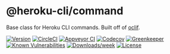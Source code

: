 @heroku-cli/command
===================

Base class for Heroku CLI commands. Built off of [oclif](https://oclif.io).

[![Version](https://img.shields.io/npm/v/@heroku-cli/command.svg)](https://npmjs.org/package/@heroku-cli/command)
[![CircleCI](https://circleci.com/gh/heroku/heroku-cli-command/tree/master.svg?style=svg)](https://circleci.com/gh/heroku/heroku-cli-command/tree/master)
[![Appveyor CI](https://ci.appveyor.com/api/projects/status/github/heroku/heroku-cli-command?branch=master&svg=true)](https://ci.appveyor.com/project/heroku/heroku-cli-command/branch/master)
[![Codecov](https://codecov.io/gh/heroku/heroku-cli-command/branch/master/graph/badge.svg)](https://codecov.io/gh/heroku/heroku-cli-command)
[![Greenkeeper](https://badges.greenkeeper.io/heroku/heroku-cli-command.svg)](https://greenkeeper.io/)
[![Known Vulnerabilities](https://snyk.io/test/npm/@heroku-cli/command/badge.svg)](https://snyk.io/test/npm/@heroku-cli/command)
[![Downloads/week](https://img.shields.io/npm/dw/@heroku-cli/command.svg)](https://npmjs.org/package/@heroku-cli/command)
[![License](https://img.shields.io/npm/l/@heroku-cli/command.svg)](https://github.com/heroku/heroku-cli-command/blob/master/package.json)
